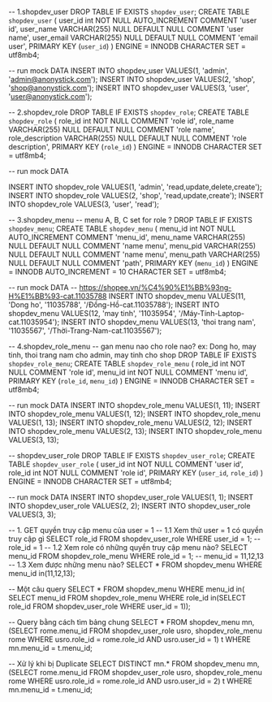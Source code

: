 -- 1.shopdev_user
DROP TABLE IF EXISTS `shopdev_user`;
CREATE TABLE `shopdev_user` (
user_id int NOT NULL AUTO_INCREMENT COMMENT 'user id',
user_name VARCHAR(255) NULL DEFAULT NULL COMMENT 'user name',
user_email VARCHAR(255) NULL DEFAULT NULL COMMENT 'email user',
PRIMARY KEY (`user_id`)
) ENGINE = INNODB CHARACTER SET = utf8mb4;

-- run mock DATA
INSERT INTO shopdev_user VALUES(1, 'admin', 'admin@anonystick.com');
INSERT INTO shopdev_user VALUES(2, 'shop', 'shop@anonystick.com');
INSERT INTO shopdev_user VALUES(3, 'user', 'user@anonystick.com');

-- 2.shopdev_role
DROP TABLE IF EXISTS `shopdev_role`;
CREATE TABLE `shopdev_role` (
role_id int NOT NULL COMMENT 'role id',
role_name VARCHAR(255) NULL DEFAULT NULL COMMENT 'role name',
role_description VARCHAR(255) NULL DEFAULT NULL COMMENT 'role description',
PRIMARY KEY (`role_id`)
) ENGINE = INNODB CHARACTER SET = utf8mb4;

-- run mock DATA

INSERT INTO shopdev_role VALUES(1, 'admin', 'read,update,delete,create');
INSERT INTO shopdev_role VALUES(2, 'shop', 'read,update,create');
INSERT INTO shopdev_role VALUES(3, 'user', 'read');

-- 3.shopdev_menu
-- menu A, B, C set for role ?
DROP TABLE IF EXISTS `shopdev_menu`;
CREATE TABLE `shopdev_menu` (
menu_id int NOT NULL AUTO_INCREMENT COMMENT 'menu_id',
menu_name VARCHAR(255) NULL DEFAULT NULL COMMENT 'name menu',
menu_pid VARCHAR(255) NULL DEFAULT NULL COMMENT 'name menu',
menu_path VARCHAR(255) NULL DEFAULT NULL COMMENT 'path',
PRIMARY KEY (`menu_id`)
) ENGINE = INNODB AUTO_INCREMENT = 10 CHARACTER SET = utf8mb4;

-- run mock DATA
-- https://shopee.vn/%C4%90%E1%BB%93ng-H%E1%BB%93-cat.11035788
INSERT INTO shopdev_menu VALUES(11, 'Dong ho', '11035788', '/Đồng-Hồ-cat.11035788');
INSERT INTO shopdev_menu VALUES(12, 'may tinh', '11035954', '/Máy-Tính-Laptop-cat.11035954');
INSERT INTO shopdev_menu VALUES(13, 'thoi trang nam', '11035567', '/Thời-Trang-Nam-cat.11035567');

-- 4.shopdev_role_menu
-- gan menu nao cho role nao? ex: Dong ho, may tinh, thoi trang nam cho admin, may tinh cho shop
DROP TABLE IF EXISTS `shopdev_role_menu`;
CREATE TABLE `shopdev_role_menu` (
role_id int NOT NULL COMMENT 'role id',
menu_id int NOT NULL COMMENT 'menu id',
PRIMARY KEY (`role_id`, `menu_id`)
) ENGINE = INNODB CHARACTER SET = utf8mb4;

-- run mock DATA
INSERT INTO shopdev_role_menu VALUES(1, 11);
INSERT INTO shopdev_role_menu VALUES(1, 12);
INSERT INTO shopdev_role_menu VALUES(1, 13);
INSERT INTO shopdev_role_menu VALUES(2, 12);
INSERT INTO shopdev_role_menu VALUES(2, 13);
INSERT INTO shopdev_role_menu VALUES(3, 13);

-- shopdev_user_role
DROP TABLE IF EXISTS `shopdev_user_role`;
CREATE TABLE `shopdev_user_role` (
user_id int NOT NULL COMMENT 'user id',
role_id int NOT NULL COMMENT 'role id',
PRIMARY KEY (`user_id`, `role_id`)
) ENGINE = INNODB CHARACTER SET = utf8mb4;

-- run mock DATA
INSERT INTO shopdev_user_role VALUES(1, 1);
INSERT INTO shopdev_user_role VALUES(2, 2);
INSERT INTO shopdev_user_role VALUES(3, 3);

-- 1. GET quyền truy cập menu của user = 1
-- 1.1 Xem thử user = 1 có quyền truy cập gì
SELECT role_id FROM shopdev_user_role WHERE user_id = 1; -- role_id = 1
-- 1.2 Xem role có những quyền truy cập menu nào?
SELECT menu_id FROM shopdev_role_menu WHERE role_id = 1; -- menu_id = 11,12,13
-- 1.3 Xem được những menu nào?
SELECT \* FROM shopdev_menu WHERE menu_id in(11,12,13);

-- Một câu query
SELECT \* FROM shopdev_menu WHERE menu_id in( SELECT menu_id FROM shopdev_role_menu WHERE role_id in(SELECT role_id FROM shopdev_user_role WHERE user_id = 1));

-- Query bằng cách tìm bảng chung
SELECT \* FROM shopdev_menu mn,
(SELECT rome.menu_id FROM shopdev_user_role usro, shopdev_role_menu rome WHERE usro.role_id = rome.role_id AND usro.user_id = 1) t
WHERE mn.menu_id = t.menu_id;

-- Xử lý khi bị Duplicate
SELECT DISTINCT mn.\* FROM shopdev_menu mn,
(SELECT rome.menu_id FROM shopdev_user_role usro, shopdev_role_menu rome WHERE usro.role_id = rome.role_id AND usro.user_id = 2) t
WHERE mn.menu_id = t.menu_id;

